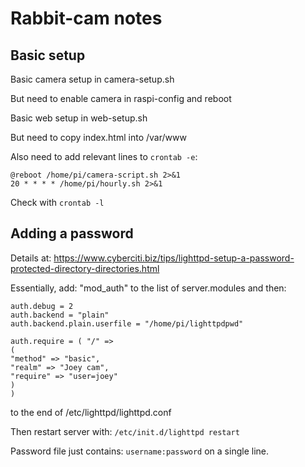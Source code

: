 # Rabbit-cam notes

## Basic setup

Basic camera setup in camera-setup.sh

But need to enable camera in raspi-config and reboot

Basic web setup in web-setup.sh

But need to copy index.html into /var/www

Also need to add relevant lines to `crontab -e`:
```
@reboot /home/pi/camera-script.sh 2>&1
20 * * * * /home/pi/hourly.sh 2>&1
```
Check with `crontab -l`


## Adding a password

Details at: https://www.cyberciti.biz/tips/lighttpd-setup-a-password-protected-directory-directories.html

Essentially, add: "mod_auth" to the list of server.modules and then:
```
auth.debug = 2
auth.backend = "plain"
auth.backend.plain.userfile = "/home/pi/lighttpdpwd"

auth.require = ( "/" =>
(
"method" => "basic",
"realm" => "Joey cam",
"require" => "user=joey"
)
)
```
to the end of /etc/lighttpd/lighttpd.conf 

Then restart server with: `/etc/init.d/lighttpd restart`

Password file just contains: `username:password` on a single line.




